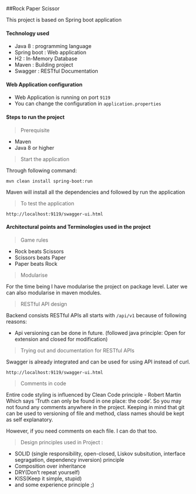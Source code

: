 ##Rock Paper Scissor 

This project is based on Spring boot application 

#### Technology used
- Java 8 : programming language 
- Spring boot : Web application 
- H2 : In-Memory Database
- Maven : Building project
- Swagger : RESTful Documentation

#### Web Application configuration 
- Web Application is running on port `9119`
- You can change the configuration in `application.properties`
 
#### Steps to run the project

> Prerequisite
- Maven 
- Java 8 or higher 

> Start the application

Through following command:

    mvn clean install spring-boot:run 
    
Maven will install all the dependencies and followed by run the application

> To test the application

    http://localhost:9119/swagger-ui.html
    
    
#### Architectural points and Terminologies used in the project

> Game rules
 - Rock beats Scissors
 - Scissors beats Paper
 - Paper beats Rock

> Modularise

For the time being I have modularise the project on package level.
Later we can also modularise in maven modules.    
    
> RESTful API design 

Backend consists RESTful APIs all starts with `/api/v1` because of following reasons:
- Api versioning can be done in future. (followed java principle: Open for extension and closed for modification)

> Trying out and documentation for RESTful APIs

Swagger is already integrated and can be used for using API instead of curl. 

    http://localhost:9119/swagger-ui.html

> Comments in code 

Entire code styling is influenced by Clean Code principle - Robert Martin
Which says
'Truth can only be found in one place: the code’.
So you may not found any comments anywhere in the project.
Keeping in mind that git can be used to versioning of file and method, class names should be kept as self explanatory.

However, if you need comments on each file. I can do that too.

> Design principles used in Project :

- SOLID (single responsibility, open-closed, Liskov subsitution, interface segragation, dependency inversion) principle
- Composition over inheritance
- DRY(Don’t repeat yourself)
- KISS(Keep it simple, stupid)
- and some experience principle ;)    